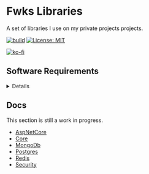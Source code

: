 # Fwks Libraries

A set of libraries I use on my private projects projects.

[![build](https://github.com/morilon/fwks/actions/workflows/main.yml/badge.svg)](https://github.com/morilon/fwks/actions/workflows/main.yml)
[![License: MIT](https://img.shields.io/badge/License-MIT-yellow.svg)](https://opensource.org/licenses/MIT)

[![ko-fi](https://ko-fi.com/img/githubbutton_sm.svg)](https://ko-fi.com/L4L1JXUQN)

## Software Requirements

<details>

### Required

- [Visual Studio 2022 Latest](https://visualstudio.microsoft.com/)
- [.NET Core SDK 7](https://dotnet.microsoft.com/download/dotnet-core)
- [Chocolatey](https://chocolatey.org/)
  - `choco install make`

### Optional

- [Solution Error Visualizer](https://marketplace.visualstudio.com/items?itemName=VisualStudioPlatformTeam.SolutionErrorVisualizer2022)

</details>

## Docs

This section is still a work in progress. 

- [AspNetCore](./docs/aspnetcore/README.md)
- [Core](./docs/core/README.md)
- [MongoDb](./docs/mongodb/README.md)
- [Postgres](./docs/postgres/README.md)
- [Redis](./docs/redis/README.md)
- [Security](./docs/security/README.md)
